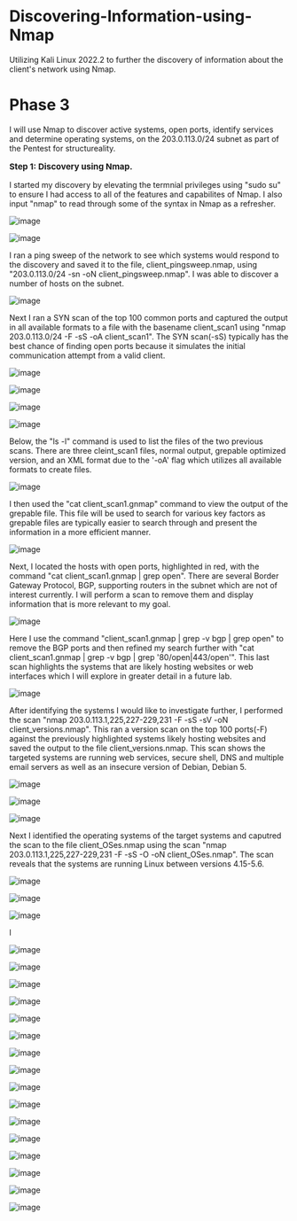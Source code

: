 # Discovering-Information-using-Nmap
Utilizing Kali Linux 2022.2 to further the discovery of information about the client's network using Nmap.
<h1>Phase 3</h1>
I will use Nmap to discover active systems, open ports, identify services and determine operating systems, on the 203.0.113.0/24 subnet as part of the Pentest for structureality.

**<p style="font-size: 15px;">Step 1: Discovery using Nmap.</p>**

I started my discovery by elevating the termnial privileges using "sudo su" to ensure I had access to all of the features and capabilites of Nmap. I also input "nmap" to read through some of the syntax in Nmap as a refresher. 

![image](https://github.com/kvweldon/Discovering-Information-using-Nmap/assets/141193154/29850569-934e-49ab-9159-2ecff52c738a)

![image](https://github.com/kvweldon/Discovering-Information-using-Nmap/assets/141193154/d80dd45e-fd40-453b-bf91-c96e079d546f)

I ran a ping sweep of the network to see which systems would respond to the discovery and saved it to the file, client_pingsweep.nmap, using "203.0.113.0/24 -sn -oN client_pingsweep.nmap". I was able to discover a number of hosts on the subnet.

![image](https://github.com/kvweldon/Discovering-Information-using-Nmap/assets/141193154/e8c5a43a-3556-4bf8-b79a-7f7a984a94fb)

Next I ran a SYN scan of the top 100 common ports and captured the output in all available formats to a file with the basename client_scan1 using "nmap 203.0.113.0/24 -F -sS -oA client_scan1". The SYN scan(-sS) typically has the best chance of finding open ports because it simulates the initial communication attempt from a valid client.   

![image](https://github.com/kvweldon/Discovering-Information-using-Nmap/assets/141193154/57ab8a64-e479-4aec-b8c3-cf5ecd0d451f)

![image](https://github.com/kvweldon/Discovering-Information-using-Nmap/assets/141193154/b71b4485-44b2-4242-a6a0-c5b531dd9657)

![image](https://github.com/kvweldon/Discovering-Information-using-Nmap/assets/141193154/2281ed56-e57d-4181-83a8-a469e7340919)

![image](https://github.com/kvweldon/Discovering-Information-using-Nmap/assets/141193154/9d161aa9-441a-4b78-80d5-b044329c2204)

Below, the "ls -l" command is used to list the files of the two previous scans. There are three cleint_scan1 files, normal output, grepable optimized version, and an XML format due to the '-oA' flag which utilizes all available formats to create files.

![image](https://github.com/kvweldon/Discovering-Information-using-Nmap/assets/141193154/6d213558-b371-4116-80fb-4f59e09500b2)

I then used the "cat client_scan1.gnmap" command to view the output of the grepable file. This file will be used to search for various key factors as grepable files are typically easier to search through and present the information in a more efficient manner.

![image](https://github.com/kvweldon/Discovering-Information-using-Nmap/assets/141193154/e1b0bcaf-df3f-4967-a4ad-22310d64c9b1)

Next, I located the hosts with open ports, highlighted in red, with the command "cat client_scan1.gnmap | grep open". There are several Border Gateway Protocol, BGP, supporting routers in the subnet which are not of interest currently. I will perform a scan to remove them and display information that is more relevant to my goal.

![image](https://github.com/kvweldon/Discovering-Information-using-Nmap/assets/141193154/942573fc-af9d-4a52-be06-5da5b0ef7a0b)

Here I use the command "client_scan1.gnmap | grep -v bgp | grep open" to remove the BGP ports and then refined my search further with "cat client_scan1.gnmap | grep -v bgp | grep '80/open\|443/open'". This last scan highlights the systems that are likely hosting websites or web interfaces which I will explore in greater detail in a future lab.

![image](https://github.com/kvweldon/Discovering-Information-using-Nmap/assets/141193154/78773c05-d2df-477a-9c39-321eb620d776)

After identifying the systems I would like to investigate further, I performed the scan "nmap 203.0.113.1,225,227-229,231 -F -sS -sV -oN client_versions.nmap". This ran a version scan on the top 100 ports(-F) against the previously highlighted systems likely hosting websites and saved the output to the file client_versions.nmap. This scan shows the targeted systems are running web services, secure shell, DNS and multiple email servers as well as an insecure version of Debian, Debian 5.

![image](https://github.com/kvweldon/Discovering-Information-using-Nmap/assets/141193154/8a41f102-f3b7-4680-9070-32df37d2938f)

![image](https://github.com/kvweldon/Discovering-Information-using-Nmap/assets/141193154/e18500cc-36aa-4954-ba70-ccee72a0066b)

![image](https://github.com/kvweldon/Discovering-Information-using-Nmap/assets/141193154/5ecf4e3c-7de8-491c-a284-22a7ad8b55cc)

Next I identified the operating systems of the target systems and caputred the scan to the file client_OSes.nmap using the scan "nmap 203.0.113.1,225,227-229,231 -F -sS -O -oN client_OSes.nmap". The scan reveals that the systems are running Linux between versions 4.15-5.6.

![image](https://github.com/kvweldon/Discovering-Information-using-Nmap/assets/141193154/fafb8787-0272-4b45-9d00-a4e01231e16e)

![image](https://github.com/kvweldon/Discovering-Information-using-Nmap/assets/141193154/eca9e7f6-3c86-430f-9c35-197a7ef3789e)

![image](https://github.com/kvweldon/Discovering-Information-using-Nmap/assets/141193154/2878dc91-c5c0-4856-af87-4475342ed21c)

l

![image](https://github.com/kvweldon/Discovering-Information-using-Nmap/assets/141193154/b8f071a5-1089-4061-a4e3-f080371a8ca1)

![image](https://github.com/kvweldon/Discovering-Information-using-Nmap/assets/141193154/304e0dbf-8e15-4f80-8155-3cbe9d666a5f)

![image](https://github.com/kvweldon/Discovering-Information-using-Nmap/assets/141193154/42dc43c1-0121-42a9-bdc1-7238eb4c4494)

![image](https://github.com/kvweldon/Discovering-Information-using-Nmap/assets/141193154/011a6efe-3fda-4703-afcc-1524191c770b)

![image](https://github.com/kvweldon/Discovering-Information-using-Nmap/assets/141193154/b5909d2f-208b-49c5-b3b5-87ce48649212)

![image](https://github.com/kvweldon/Discovering-Information-using-Nmap/assets/141193154/593a5ac5-86e5-4ac0-91a5-d38323408957)

![image](https://github.com/kvweldon/Discovering-Information-using-Nmap/assets/141193154/1fcc54b7-e21c-48d1-820f-2e2873b87fc9)

![image](https://github.com/kvweldon/Discovering-Information-using-Nmap/assets/141193154/0d85d394-44c0-4f4f-915b-31aa53088a96)

![image](https://github.com/kvweldon/Discovering-Information-using-Nmap/assets/141193154/84ec8c3d-6005-486c-b233-2603a4c864f3)

![image](https://github.com/kvweldon/Discovering-Information-using-Nmap/assets/141193154/4f6c3330-9299-4eb4-9c40-868bc0f0f17a)

![image](https://github.com/kvweldon/Discovering-Information-using-Nmap/assets/141193154/8caa739a-e494-4e10-bb82-6b7457b8d0be)

![image](https://github.com/kvweldon/Discovering-Information-using-Nmap/assets/141193154/f0a0520a-8c87-4b5a-951f-1dc2c45e22bd)

![image](https://github.com/kvweldon/Discovering-Information-using-Nmap/assets/141193154/2250209c-5a92-4c9d-9b44-0344f3e35d54)

![image](https://github.com/kvweldon/Discovering-Information-using-Nmap/assets/141193154/cb7a9b4a-cab2-426a-8724-8432ebdfdd5f)

![image](https://github.com/kvweldon/Discovering-Information-using-Nmap/assets/141193154/6ccbd6bf-c9b4-419b-90bd-fb17603654aa)

![image](https://github.com/kvweldon/Discovering-Information-using-Nmap/assets/141193154/403e2330-b263-4cd4-8a17-dbd78aa0e455)






